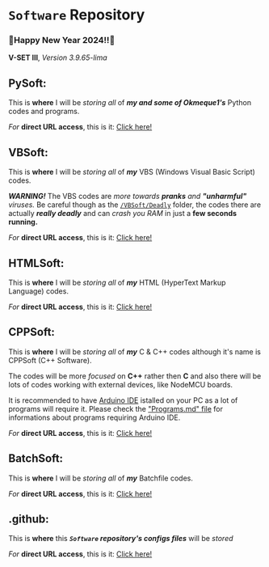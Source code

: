 # `Software` Repository
### **🎉Happy New Year 2024!!🌟**

**V-SET III**, *Version 3.9.65-lima*

## PySoft:
This is **where** I will be *storing all* of ***my and some of Okmeque1's*** Python codes and programs.

*For* **direct URL access**, this is it: [Click here!](https://github.com/GamerSoft24/Software/tree/Main/PySoft)

## VBSoft:
This is **where** I will be *storing all* of ***my*** VBS (Windows Visual Basic Script) codes.

***WARNING!*** The VBS codes are *more towards **pranks** and **"unharmful"** viruses.* Be careful though as the [`/VBSoft/Deadly`](https://github.com/GamerSoft24/Software/tree/Main/VBSoft/Deadly) folder, the codes there are actually ***really deadly*** and can *crash you RAM* in just a **few seconds running.** 

*For* **direct URL access**, this is it: [Click here!](https://github.com/GamerSoft24/Software/tree/Main/VBSoft)

## HTMLSoft:

This is **where** I will be *storing all* of ***my*** HTML (HyperText Markup Language) codes.

*For* **direct URL access**, this is it: [Click here!](https://github.com/GamerSoft24/Software/tree/Main/HTMLSoft)

## CPPSoft:

This is **where** I will be *storing all* of ***my*** C & C++ codes although it's name is CPPSoft (C++ Software).

The codes will be more *focused* on **C++** rather then **C** and also there will be lots of codes working with external devices, like NodeMCU boards.

It is recommended to have [Arduino IDE](https://www.arduino.cc/en/software) istalled on your PC as a lot of programs will require it. Please check the ["Programs.md" file](https://github.com/GamerSoft24/Software/blob/Main/Programs.md) for informations about programs requiring Arduino IDE.

*For* **direct URL access**, this is it: [Click here!](https://github.com/GamerSoft24/Software/tree/Main/CPPSoft)

## BatchSoft:

This is **where** I will be *storing all* of ***my*** Batchfile codes.

*For* **direct URL access**, this is it: [Click here!](https://github.com/GamerSoft24/Software/tree/Main/BatchSoft)

## .github:

This is **where** this ***`Software` repository's configs files*** will be *stored*

*For* **direct URL access**, this is it: [Click here!](https://github.com/GamerSoft24/Software/tree/Main/.github)

